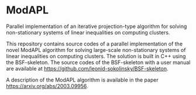 # ModAPL
Parallel implementation of an iterative projection-type algorithm for solving non-stationary systems of linear inequalities on computing clusters.

This repository contains source codes of a parallel implementation of the novel ModAPL algorithm for solving large-scale non-stationary systems of linear inequalities on computing clusters. The solution is built in C++ using the BSF-skeleton. The source codes of the BSF-skeleton with a user manual are available at https://github.com/leonid-sokolinsky/BSF-skeleton.

A description of the ModAPL algorithm is available in the paper https://arxiv.org/abs/2003.09956.
